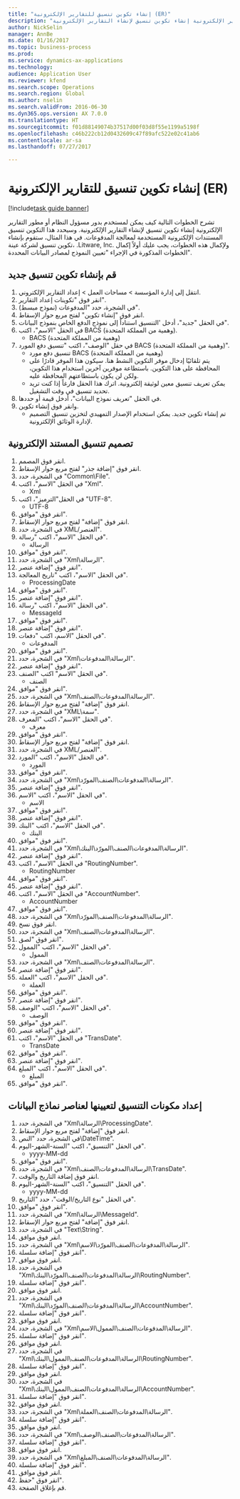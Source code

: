 ```yaml
--- 
title: "إنشاء تكوين تنسيق للتقارير الإلكترونية (ER)"
description: "تشرح الخطوات التالية كيف يمكن لمستخدم بدور مسؤول النظام أو مطور التقارير الإلكترونية إنشاء تكوين تنسيق لإنشاء التقارير الإلكترونية."
author: NickSelin
manager: AnnBe
ms.date: 01/16/2017
ms.topic: business-process
ms.prod: 
ms.service: dynamics-ax-applications
ms.technology: 
audience: Application User
ms.reviewer: kfend
ms.search.scope: Operations
ms.search.region: Global
ms.author: nselin
ms.search.validFrom: 2016-06-30
ms.dyn365.ops.version: AX 7.0.0
ms.translationtype: HT
ms.sourcegitcommit: f01d88149074b37517d00f03d8f55e1199a5198f
ms.openlocfilehash: c46b222cb12d0432609c47f89afc522e02c41ab6
ms.contentlocale: ar-sa
ms.lasthandoff: 07/27/2017

---
```

# <a name="create-a-format-configuration-for-electronic-reporting-er"></a>إنشاء تكوين تنسيق للتقارير الإلكترونية (ER)

[!include[task guide banner](../../includes/task-guide-banner.md)]

تشرح الخطوات التالية كيف يمكن لمستخدم بدور مسؤول النظام أو مطور التقارير الإلكترونية إنشاء تكوين تنسيق لإنشاء التقارير الإلكترونية. وسيحدد هذا التكوين تنسيق المستندات الإلكترونية المستخدمة لمعالجة المدفوعات. في هذا المثال، ستقوم بإنشاء تكوين تنسيق لشركة عينة، .Litware, Inc. ولإكمال هذه الخطوات، يجب عليك أولاً إكمال الخطوات المذكورة في الإجراء "تعيين النموذج لمصادر البيانات المحددة".


## <a name="create-a-new-format-configuration"></a>قم بإنشاء تكوين تنسيق جديد
1. انتقل إلى إدارة المؤسسة > مساحات العمل‬ > إعداد التقارير الإلكتروني‬.
2. انقر فوق "تكوينات إعداد التقارير‬".
3. في الشجرة، حدد "المدفوعات (نموذج مبسط)".
4. انقر فوق "إنشاء تكوين" لفتح مربع حوار الإسقاط‬.
5. في الحقل "جديد"، أدخل 'التنسيق استناداً إلى نموذج الدفع الخاص بنموذج البيانات".
6. في الحقل "الاسم"، اكتب BACS (وهمية من المملكة المتحدة).
    * BACS (وهمية من المملكة المتحدة)  
7. في حقل "الوصف"، اكتب "تنسيق دفع المورد BACS (وهمية من المملكة المتحدة)".
    * تنسيق دفع مورد BACS (وهمية من المملكة المتحدة)  
    * يتم تلقائيًا إدخال موفر التكوين النشط هنا. سيكون هذا الموفر قادرًا على المحافظة على هذا التكوين. باستطاعة موفرين آخرين استخدام هذا التكوين، ولكن لن يكون باستطاعتهم المحافظة عليه.  
    * يمكن تعريف تنسيق معين لوثيقة إلكترونية. اترك هذا الحقل فارغاً إذا كنت تريد تحديد تنسيق في وقت التشغيل.  
8. في الحقل "تعريف نموذج البيانات"، أدخل قيمة أو حددها.
9. وانقر فوق إنشاء تكوين.
    * تم إنشاء تكوين جديد. يمكن استخدام الإصدار التمهيدي لتخزين تنسيق التصميم لإدارة الوثائق الإلكترونية.  

## <a name="design-format-of-electronic-document"></a>تصميم تنسيق المستند الإلكترونية
1. انقر فوق المصمم.
2. انقر فوق "إضافة جذر" لفتح مربع حوار الإسقاط‬.
3. في الشجرة، حدد "Common\File".
4. في الحقل "الاسم"، اكتب "Xml".
    * Xml  
5. في الحقل"الترميز"، اكتب "UTF-8".
    * UTF-8  
6. انقر فوق "موافق".
7. انقر فوق "إضافة" لفتح مربع حوار الإسقاط‬.
8. في الشجرة، حدد XML/العنصر".
9. في الحقل "الاسم"، اكتب "رسالة".
    * الرسالة  
10. انقر فوق "موافق".
11. في الشجرة، حدد "Xml\الرسالة".
12. انقر فوق "إضافة عنصر".
13. في الحقل "الاسم"، اكتب "تاريخ المعالجة".
    * ProcessingDate  
14. انقر فوق "موافق".
15. انقر فوق "إضافة عنصر".
16. في الحقل "الاسم"، اكتب "رسالة".
    * MessageId  
17. انقر فوق "موافق".
18. انقر فوق "إضافة عنصر".
19. في الحقل "الاسم، اكتب "دفعات".‬
    * المدفوعات  
20. انقر فوق "موافق".
21. في الشجرة، حدد "Xml\الرسالة\المدفوعات".
22. انقر فوق "إضافة عنصر".
23. في الحقل "الاسم" اكتب "الصنف".
    * الصنف  
24. انقر فوق "موافق".
25. في الشجرة، حدد "Xml\الرسالة\المدفوعات\الصنف".
26. انقر فوق "إضافة" لفتح مربع حوار الإسقاط‬.
27. في الشجرة، حدد "XML\سمة".
28. في الحقل "الاسم"، اكتب "المعرف".
    * معرف  
29. انقر فوق "موافق".
30. انقر فوق "إضافة" لفتح مربع حوار الإسقاط‬.
31. في الشجرة، حدد XML/العنصر".
32. في الحقل "الاسم"، اكتب "المورد".
    * المورِد  
33. انقر فوق "موافق".
34. في الشجرة، حدد "Xml\الرسالة\المدفوعات\الصنف\المورّد".
35. انقر فوق "إضافة عنصر".
36. في الحقل "الاسم"، اكتب "الاسم".
    * الاسم  
37. انقر فوق "موافق".
38. انقر فوق "إضافة عنصر".
39. في الحقل "الاسم"، اكتب "البنك".
    * البنك  
40. انقر فوق "موافق".
41. في الشجرة، حدد "Xml\الرسالة\المدفوعات\الصنف\المورّد\البنك".
42. انقر فوق "إضافة عنصر".
43. في الحقل "الاسم"، اكتب "RoutingNumber".
    * RoutingNumber  
44. انقر فوق "موافق".
45. انقر فوق "إضافة عنصر".
46. في الحقل "الاسم"، اكتب "AccountNumber".
    * AccountNumber  
47. انقر فوق "موافق".
48. في الشجرة، حدد "Xml\الرسالة\المدفوعات\الصنف\المورّد".
49. انقر فوق نسخ.
50. في الشجرة، حدد "Xml\الرسالة\المدفوعات\الصنف".
51. انقر فوق "لصق".
52. في الحقل "الاسم"، اكتب "الممول".
    * الممول  
53. في الشجرة، حدد "Xml\الرسالة\المدفوعات\الصنف".
54. انقر فوق "إضافة عنصر".
55. في الحقل "الاسم"، اكتب "العملة".
    * العملة  
56. انقر فوق "موافق".
57. انقر فوق "إضافة عنصر".
58. في الحقل "الاسم"، اكتب "الوصف".
    * ‏‏الوصف  
59. انقر فوق "موافق".
60. انقر فوق "إضافة عنصر".
61. في الحقل "الاسم"، اكتب "TransDate".
    * TransDate  
62. انقر فوق "موافق".
63. انقر فوق "إضافة عنصر".
64. في الحقل "الاسم"، اكتب "المبلغ".
    * المبلغ  
65. انقر فوق "موافق".

## <a name="prepare-format-components-for-mapping-to-data-model-elements"></a>إعداد مكونات التنسيق لتعيينها لعناصر نماذج البيانات
1. في الشجرة، حدد "Xml\الرسالة\ProcessingDate".
2. انقر فوق "إضافة" لفتح مربع حوار الإسقاط‬.
3. في الشجرة، حدد "النص\DateTime".
4. في الحقل "التنسيق"، اكتب "السنة-الشهر-اليوم".
    * yyyy-MM-dd  
5. انقر فوق "موافق".
6. في الشجرة، حدد "Xml\الرسالة\المدفوعات\الصنف\TransDate".
7. انقر فوق إضافة التاريخ والوقت.
8. في الحقل "التنسيق"، اكتب "السنة-الشهر-اليوم".
    * yyyy-MM-dd  
9. في الحقل "نوع التاريخ/الوقت‬"، حدد "التاريخ".
10. انقر فوق "موافق".
11. في الشجرة، حدد "Xml\الرسالة\MessageId".
12. انقر فوق "إضافة" لفتح مربع حوار الإسقاط‬.
13. في الشجرة، حدد "Text\String".
14. انقر فوق موافق.
15. في الشجرة، حدد "Xml\الرسالة\المدفوعات\الصنف\المورّد\الاسم".
16. انقر فوق "إضافة سلسلة".
17. انقر فوق موافق.
18. في الشجرة، حدد "Xml\الرسالة\المدفوعات\الصنف\المورّد\البنك\RoutingNumber".
19. انقر فوق "إضافة سلسلة".
20. انقر فوق موافق.
21. في الشجرة، حدد "Xml\الرسالة\المدفوعات\الصنف\المورّد\البنك\AccountNumber".
22. انقر فوق "إضافة سلسلة".
23. انقر فوق موافق.
24. في الشجرة، حدد "Xml\الرسالة\المدفوعات\الصنف\الممول\الاسم".
25. انقر فوق "إضافة سلسلة".
26. انقر فوق موافق.
27. في الشجرة، حدد "Xml\الرسالة\المدفوعات\الصنف\الممول\البنك\RoutingNumber".
28. انقر فوق "إضافة سلسلة".
29. انقر فوق موافق.
30. في الشجرة، حدد "Xml\الرسالة\المدفوعات\الصنف\الممول\البنك\AccountNumber".‬
31. انقر فوق "إضافة سلسلة".
32. انقر فوق موافق.
33. في الشجرة، حدد "Xml\الرسالة\المدفوعات\الصنف\العملة".
34. انقر فوق "إضافة سلسلة".
35. انقر فوق موافق.
36. في الشجرة، حدد "Xml\الرسالة\المدفوعات\الصنف\الوصف".‬
37. انقر فوق "إضافة سلسلة".
38. انقر فوق موافق.
39. في الشجرة، حدد "Xml\الرسالة\المدفوعات\الصنف\المبلغ".‬
40. انقر فوق "إضافة سلسلة".
41. انقر فوق موافق.
42. انقر فوق "حفظ".
43. قم بإغلاق الصفحة.


